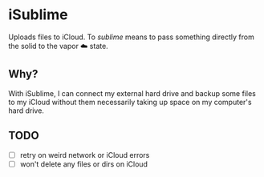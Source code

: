 # iSublime

Uploads files to iCloud. To _sublime_ means to pass something directly from the solid to the vapor ☁️ state.

## Why?

With iSublime, I can connect my external hard drive and backup some files to my iCloud without them necessarily taking up space on my computer's hard drive.

## TODO

- [ ] retry on weird network or iCloud errors
- [ ] won't delete any files or dirs on iCloud
